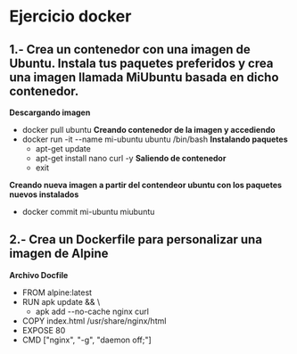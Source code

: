 # Ejercicio docker

## 1.- Crea un contenedor con una imagen de Ubuntu. Instala tus paquetes preferidos y crea una imagen llamada MiUbuntu basada en dicho contenedor.

**Descargando imagen**
* docker pull ubuntu
**Creando contenedor de la imagen y accediendo**
* docker run -it --name mi-ubuntu ubuntu /bin/bash
    **Instalando paquetes**
    * apt-get update
    * apt-get install nano curl -y
    **Saliendo de contenedor**
    * exit

**Creando nueva imagen a partir del contendeor ubuntu con los paquetes nuevos instalados**
* docker commit mi-ubuntu miubuntu

## 2.- Crea un Dockerfile para personalizar una imagen de Alpine 

**Archivo Docfile**
* FROM alpine:latest
* RUN apk update && \
    * apk add --no-cache nginx curl
* COPY index.html /usr/share/nginx/html
* EXPOSE 80
* CMD ["nginx", "-g", "daemon off;"]



